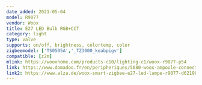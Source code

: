 ```yaml
---
date_added: 2021-05-04
model: R9077
vendor: Woox
title: E27 LED Bulb RGB+CCT
category: light
type: valve
supports: on/off, brightness, colortemp, color
zigbeemodel: ['TS0505A','_TZ3000_keabpigv']
compatible: [z2m]
mlink: https://wooxhome.com/products-c10/lighting-c1/woox-r9077-p54
link: https://www.domadoo.fr/en/peripheriques/5680-woox-ampoule-connectee-zigbee-e27-rgb-cct-compatible-amazon-alexa-et-google-assistant-8435606703581.html
link2: https://www.alza.de/woox-smart-zigbee-e27-led-lampe-r9077-d6219810.htm
---
```

